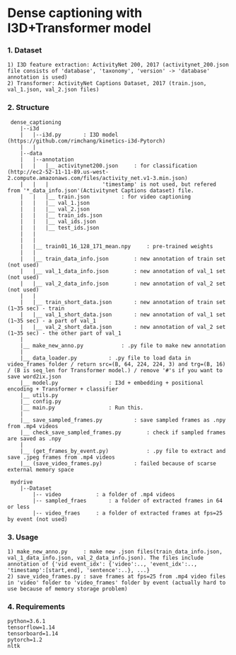 # Dense captioning with I3D+Transformer model

### 1. Dataset
    1) I3D feature extraction: ActivityNet 200, 2017 (activitynet_200.json file consists of 'database', 'taxonomy', 'version' -> 'database' annotation is used)
    2) Transformer: ActivityNet Captions Dataset, 2017 (train.json, val_1.json, val_2.json files)


### 2. Structure

     dense_captioning
        |--i3d
        |   |--i3d.py		: I3D model (https://github.com/rimchang/kinetics-i3d-Pytorch)
        |   |
        |--data
        |   |--annotation
        |   |	|__ activitynet200.json		: for classification (http://ec2-52-11-11-89.us-west-2.compute.amazonaws.com/files/activity_net.v1-3.min.json)
        |   |	|				  'timestamp' is not used, but refered from '*_data_info.json'(Activitynet Captions dataset) file.
        |   |	|__ train.json			: for video captioning
        |   |	|__ val_1.json
        |   |	|__ val_2.json
        |   |	|__ train_ids.json
        |   |	|__ val_ids.json
        |   |	|__ test_ids.json
        |   |
        |   |
        |   |__ train01_16_128_171_mean.npy		: pre-trained weights
        |   |
        |   |__ train_data_info.json		: new annotation of train set (not used)
        |   |__ val_1_data_info.json		: new annotation of val_1 set (not used)
        |   |__ val_2_data_info.json		: new annotation of val_2 set (not used)
        |   |
        |   |__ train_short_data.json		: new annotation of train set (1~35 sec) - train
        |   |__ val_1_short_data.json		: new annotation of val_1 set (1~35 sec) - a part of val_1
        |   |__ val_2_short_data.json		: new annotation of val_2 set (1~35 sec) - the other part of val_1 
        |
        |__ make_new_anno.py			: .py file to make new annotation
        |
        |__ data_loader.py			: .py file to load data in video_frames folder / return src=(B, 64, 224, 224, 3) and trg=(B, 16) / (B is seq_len for Transformer model.) / remove '#'s if you want to save word2ix.json
        |__ model.py				: I3d + embedding + positional encoding + Transformer + classifier
        |__ utils.py
        |__ config.py
        |__ main.py					: Run this.
        |
        |__ save_sampled_frames.py			: save sampled frames as .npy from .mp4 videos
        |__ check_save_sampled_frames.py		: check if sampled frames are saved as .npy
        |
        |__ (get_frames_by_event.py)			: .py file to extract and save .jpeg frames from .mp4 videos
        |__ (save_video_frames.py)			: failed because of scarse external memory space

     mydrive
        |--Dataset
            |-- video			: a folder of .mp4 videos
            |-- sampled_fraes		: a folder of extracted frames in 64 or less 
            |-- video_fraes		: a folder of extracted frames at fps=25 by event (not used)

### 3. Usage
    1) make_new_anno.py		: make new .json files(train_data_info.json, val_1_data_info.json, val_2_data_info.json). The files include annotation of {'vid event_idx': {'video':.., 'event_idx':.., 'timestamp':[start,end], 'sentence':..}, ...}
    2) save_video_frames.py	: save frames at fps=25 from .mp4 video files in 'video' folder to 'video_frames' folder by event (actually hard to use because of memory storage problem)


### 4. Requirements
    python=3.6.1
    tensorflow=1.14
    tensorboard=1.14
    pytorch=1.2
    nltk


